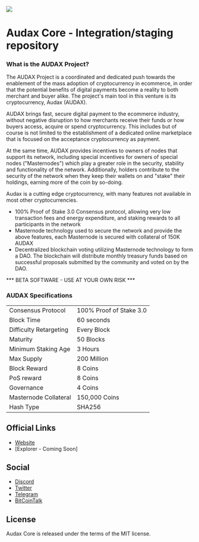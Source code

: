 <img src="https://www.audaxproject.io/img/audax-splash-purplebg-910x359.png">

Audax Core - Integration/staging repository
=====================================

### What is the AUDAX Project?  
The AUDAX Project is a coordinated and dedicated push towards the enablement of the mass adoption of cryptocurrency in ecommerce, in order that the potential benefits of digital payments become a reality to both merchant and buyer alike. The project's main tool in this venture is its cryptocurrency, Audax (AUDAX). 

AUDAX brings fast, secure digital payment to the ecommerce industry, without negative disruption to how merchants receive their funds or how buyers access, acquire or spend cryptocurrency. This includes but of course is not limited to the establishment of a dedicated online marketplace that is focused on the acceptance cryptocurrency as payment.

At the same time, AUDAX provides incentives to owners of nodes that support its network, including special incentives for owners of special nodes ("Masternodes") which play a greater role in the security, stability and functionality of the network. Additionally, holders contribute to the security of the network when they keep their wallets on and "stake" their holdings, earning more of the coin by so-doing.

Audax is a cutting edge cryptocurrency, with many features not available in most other cryptocurrencies.
- 100% Proof of Stake 3.0 Consensus protocol, allowing very low transaction fees and energy expenditure, and staking rewards to all participants in the network
- Masternode technology used to secure the network and provide the above features, each Masternode is secured
  with collateral of 150K AUDAX
- Decentralized blockchain voting utilizing Masternode technology to form a DAO. The blockchain will distribute monthly treasury funds based on successful proposals submitted by the community and voted on by the DAO.

*** BETA SOFTWARE - USE AT YOUR OWN RISK ***

### AUDAX Specifications


|                           |                            |
|---------------------------|----------------------------|
| Consensus Protocol        | 100% Proof of Stake 3.0    |
| Block Time                | 60 seconds                 |
| Difficulty Retargeting    | Every Block                |
| Maturity                  | 50 Blocks                  |
| Minimum Staking Age       | 3 Hours                    |
| Max Supply                | 200 Million                |
| Block Reward              | 8 Coins                    |
| PoS reward                | 8 Coins                    |
| Governance                | 4 Coins                    |
| Masternode Collateral     | 150,000 Coins              |
| Hash Type                 | SHA256                     |

## Official Links
* [Website](https://www.audaxproject.io/)
* [Explorer - Coming Soon]

## Social
* [Discord](https://discord.gg/2Dz3mjm)
* [Twitter](https://twitter.com/audaxcoin)
* [Telegram](https://t.me/audaxcoin)
* [BitCoinTalk](https://bitcointalk.org/index.php?topic=5149788)

## License
Audax Core is released under the terms of the MIT license.
